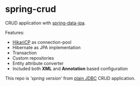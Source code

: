 # spring-crud

CRUD application with [spring-data-jpa](https://spring.io/projects/spring-data-jpa).

Features:
-  [HikariCP](https://github.com/brettwooldridge/HikariCP) as connection-pool
-  Hibernate as JPA implementation
-  Transaction
-  Custom repositories
-  Entity attribute converter
-  Included both **XML** and **Annotation** based configuration

This repo is *'spring version'* from [plain JDBC](https://github.com/hiwijaya/java-crud) CRUD application.
